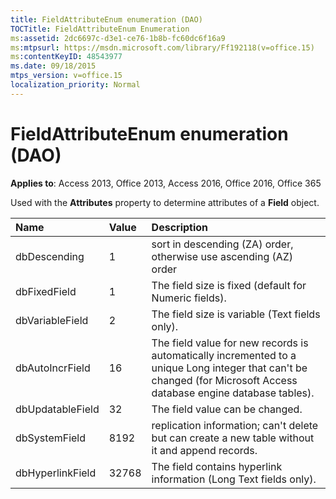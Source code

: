 ```yaml
---
title: FieldAttributeEnum enumeration (DAO)
TOCTitle: FieldAttributeEnum Enumeration
ms:assetid: 2dc6697c-d3e1-ce76-1b8b-fc60dc6f16a9
ms:mtpsurl: https://msdn.microsoft.com/library/Ff192118(v=office.15)
ms:contentKeyID: 48543977
ms.date: 09/18/2015
mtps_version: v=office.15
localization_priority: Normal
---
```


# FieldAttributeEnum enumeration (DAO)

**Applies to**: Access 2013, Office 2013, Access 2016, Office 2016, Office 365

Used with the **Attributes** property to determine attributes of a **Field** object.

|Name|Value|Description|
|:-----|:-----|:-----|
dbDescending|1|sort in descending (ZA) order, otherwise use ascending (AZ) order|
dbFixedField|1|The field size is fixed (default for Numeric fields).|
dbVariableField|2|The field size is variable (Text fields only).|
dbAutoIncrField|16|The field value for new records is automatically incremented to a unique Long integer that can't be changed (for Microsoft Access database engine database tables).|
dbUpdatableField|32|The field value can be changed.|
dbSystemField|8192|replication information; can't delete but can create a new table without it and append records.
dbHyperlinkField|32768|The field contains hyperlink information (Long Text fields only).


